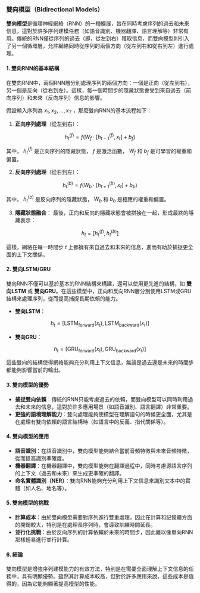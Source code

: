 ### 雙向模型（Bidirectional Models）

**雙向模型**是循環神經網絡（RNN）的一種擴展，旨在同時考慮序列的過去和未來信息，這對於許多序列建模任務（如語音識別、機器翻譯、語言理解等）非常有用。傳統的RNN僅從序列的過去（即，從左到右）獲取信息，而雙向模型則引入了另一個循環層，允許網絡同時從序列的兩個方向（從左到右和從右到左）進行處理。

#### 1. 雙向RNN的基本結構

在雙向RNN中，兩個RNN層分別處理序列的兩個方向：一個是正向（從左到右），另一個是反向（從右到左）。這樣，每一個時間步的隱藏狀態會受到來自過去（前向序列）和未來（反向序列）信息的影響。

假設輸入序列為  $`x_1, x_2, \dots, x_T`$ ，那麼雙向RNN的基本流程如下：

1. **正向序列處理**（從左到右）：
   
```math
h_t^{(f)} = f(W_f \cdot [h_{t-1}^{(f)}, x_t] + b_f)
```

   其中， $`h_t^{(f)}`$  是正向序列的隱藏狀態， $`f`$  是激活函數， $`W_f`$  和  $`b_f`$  是可學習的權重和偏置。

2. **反向序列處理**（從右到左）：
   
```math
h_t^{(b)} = f(W_b \cdot [h_{t+1}^{(b)}, x_t] + b_b)
```

   其中， $`h_t^{(b)}`$  是反向序列的隱藏狀態， $`W_b`$  和  $`b_b`$  是相應的權重和偏置。

3. **隱藏狀態融合**：
   最後，正向和反向的隱藏狀態會被拼接在一起，形成最終的隱藏表示：
   
```math
h_t = [h_t^{(f)}, h_t^{(b)}]
```

   這樣，網絡在每一時間步  $`t`$  上都擁有來自過去和未來的信息，進而有助於捕捉更全面的上下文關係。

#### 2. 雙向LSTM/GRU

雙向RNN不僅可以基於基本的RNN結構來構建，還可以使用更先進的結構，如 **雙向LSTM** 或 **雙向GRU**。在這些模型中，正向和反向RNN層分別使用LSTM或GRU結構來處理序列，從而提高捕捉長期依賴的能力。

- **雙向LSTM**：
  
```math
h_t = [\text{LSTM}_{\text{forward}}(x_t), \text{LSTM}_{\text{backward}}(x_t)]
```

  
- **雙向GRU**：
  
```math
h_t = [\text{GRU}_{\text{forward}}(x_t), \text{GRU}_{\text{backward}}(x_t)]
```


這些雙向的結構使得網絡能夠充分利用上下文信息，無論是過去還是未來的時間步都能夠影響當前的輸出。

#### 3. 雙向模型的優勢

- **捕捉雙向依賴**：傳統的RNN只能考慮過去的依賴，而雙向模型可以同時利用過去和未來的信息，這對於許多應用場景（如語音識別、語言翻譯）非常重要。
- **更強的語境理解能力**：雙向處理能夠使模型在理解語句的時候更全面，尤其是在處理有雙向依賴的語言結構時（如語言中的反義、指代關係等）。

#### 4. 雙向模型的應用

- **語音識別**：在語音識別中，雙向模型能夠結合當前音頻特徵與未來音頻特徵，從而提高識別準確度。
- **機器翻譯**：在機器翻譯中，雙向模型能夠在翻譯過程中，同時考慮源語言序列的上下文（過去和未來）來生成更準確的翻譯。
- **命名實體識別（NER）**：雙向RNN能夠充分利用上下文信息來識別文本中的實體（如人名、地名等）。

#### 5. 雙向模型的挑戰

- **計算成本**：由於雙向模型需要對序列進行雙重處理，因此在計算和記憶體方面的開銷較大，特別是在處理長序列時，會導致訓練時間延長。
- **並行化挑戰**：由於反向序列的計算依賴於未來的時間步，因此難以像單向RNN那樣輕易進行並行計算。

#### 6. 結論

雙向模型是增強序列建模能力的有效方法，特別是在需要全面理解上下文信息的任務中，具有明顯優勢。雖然其計算成本較高，但對於許多應用來說，這些成本是值得的，因為它能夠顯著提高模型的性能。